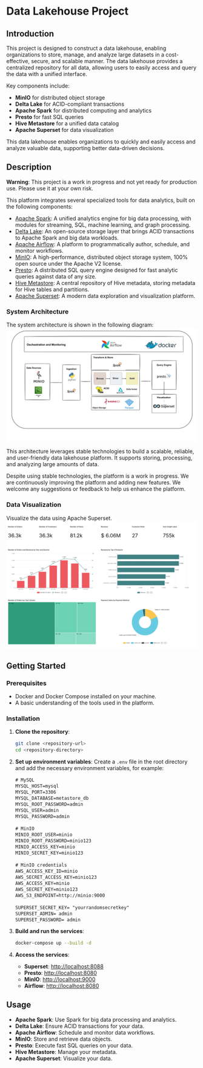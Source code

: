 # Data Lakehouse Project

## Introduction

This project is designed to construct a data lakehouse, enabling organizations to store, manage, and analyze large datasets in a cost-effective, secure, and scalable manner. The data lakehouse provides a centralized repository for all data, allowing users to easily access and query the data with a unified interface.

Key components include:

- **MinIO** for distributed object storage
- **Delta Lake** for ACID-compliant transactions
- **Apache Spark** for distributed computing and analytics
- **Presto** for fast SQL queries
- **Hive Metastore** for a unified data catalog
- **Apache Superset** for data visualization

This data lakehouse enables organizations to quickly and easily access and analyze valuable data, supporting better data-driven decisions.

## Description

**Warning**: This project is a work in progress and not yet ready for production use. Please use it at your own risk.

This platform integrates several specialized tools for data analytics, built on the following components:

- [Apache Spark](https://spark.apache.org/): A unified analytics engine for big data processing, with modules for streaming, SQL, machine learning, and graph processing.
- [Delta Lake](https://delta.io/): An open-source storage layer that brings ACID transactions to Apache Spark and big data workloads.
- [Apache Airflow](https://airflow.apache.org/): A platform to programmatically author, schedule, and monitor workflows.
- [MinIO](https://min.io/): A high-performance, distributed object storage system, 100% open source under the Apache V2 license.
- [Presto](https://prestodb.io/): A distributed SQL query engine designed for fast analytic queries against data of any size.
- [Hive Metastore](https://cwiki.apache.org/confluence/display/Hive/Hive+Metastore): A central repository of Hive metadata, storing metadata for Hive tables and partitions.
- [Apache Superset](https://superset.apache.org/): A modern data exploration and visualization platform.

### System Architecture

The system architecture is shown in the following diagram:
![lakehouse](./images/Data-System-Architecture.jpg)

This architecture leverages stable technologies to build a scalable, reliable, and user-friendly data lakehouse platform. It supports storing, processing, and analyzing large amounts of data.

Despite using stable technologies, the platform is a work in progress. We are continuously improving the platform and adding new features. We welcome any suggestions or feedback to help us enhance the platform.

### Data Visualization

Visualize the data using Apache Superset.
![lakehouse](./images/sales_dashboard.png)

## Getting Started

### Prerequisites

- Docker and Docker Compose installed on your machine.
- A basic understanding of the tools used in the platform.

### Installation

1. **Clone the repository**:

   ```bash
   git clone <repository-url>
   cd <repository-directory>
   ```

2. **Set up environment variables**:
   Create a `.env` file in the root directory and add the necessary environment variables, for example:

   ```env
   # MySQL
   MYSQL_HOST=mysql
   MYSQL_PORT=3306
   MYSQL_DATABASE=metastore_db
   MYSQL_ROOT_PASSWORD=admin
   MYSQL_USER=admin
   MYSQL_PASSWORD=admin

   # MinIO
   MINIO_ROOT_USER=minio
   MINIO_ROOT_PASSWORD=minio123
   MINIO_ACCESS_KEY=minio
   MINIO_SECRET_KEY=minio123

   # MinIO credentials
   AWS_ACCESS_KEY_ID=minio
   AWS_SECRET_ACCESS_KEY=minio123
   AWS_ACCESS_KEY=minio
   AWS_SECRET_KEY=minio123
   AWS_S3_ENDPOINT=http://minio:9000

   SUPERSET_SECRET_KEY= "yourrandomsecretkey"
   SUPERSET_ADMIN= admin
   SUPERSET_PASSWORD= admin

   ```

3. **Build and run the services**:

   ```bash
   docker-compose up --build -d
   ```

4. **Access the services**:
   - **Superset**: [http://localhost:8088](http://localhost:8088)
   - **Presto**: [http://localhost:8080](http://localhost:8080)
   - **MinIO**: [http://localhost:9000](http://localhost:9000)
   - **Airflow**: [http://localhost:8080](http://localhost:8080)

## Usage

- **Apache Spark**: Use Spark for big data processing and analytics.
- **Delta Lake**: Ensure ACID transactions for your data.
- **Apache Airflow**: Schedule and monitor data workflows.
- **MinIO**: Store and retrieve data objects.
- **Presto**: Execute fast SQL queries on your data.
- **Hive Metastore**: Manage your metadata.
- **Apache Superset**: Visualize your data.
